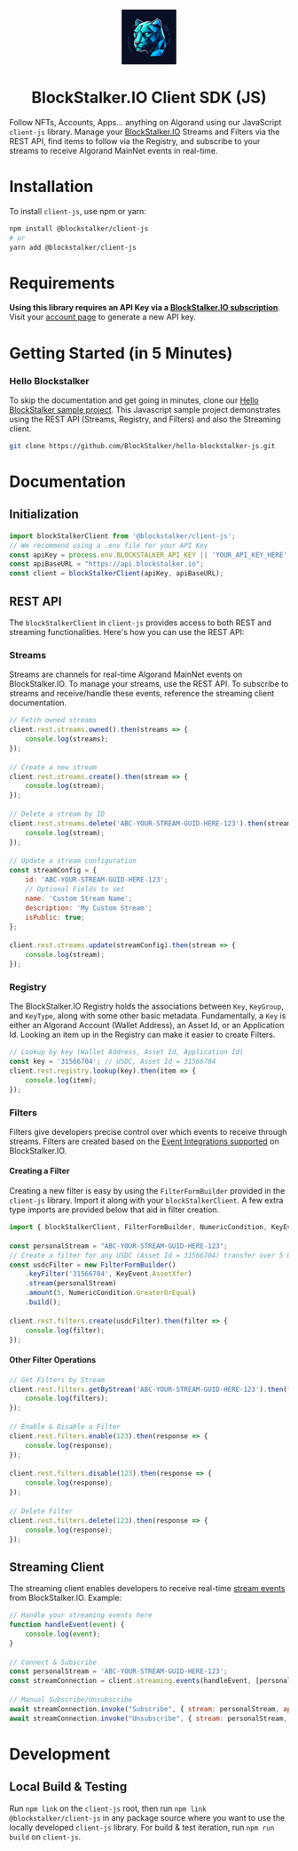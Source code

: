 <div align="center">
 <a href="https://blockstalker.io">
  <picture>
    <img width="100" src="img/logo.png"/>
 </a>
</div>

<h1 align="center">
BlockStalker.IO Client SDK (JS)
</h1>

Follow NFTs, Accounts, Apps... anything on Algorand using our JavaScript `client-js` library.  Manage your [BlockStalker.IO](https://blockstalker.io) Streams and Filters via the REST API, find items to follow via the Registry, and subscribe to your streams to receive Algorand MainNet events in real-time.

# Installation

To install `client-js`, use npm or yarn:

```bash
npm install @blockstalker/client-js
# or
yarn add @blockstalker/client-js
```

# Requirements

**Using this library requires an API Key via a [BlockStalker.IO subscription](https://blockstalker.io/pricing)**.  Visit your [account page](https://blockstalker.io/account) to generate a new API key.

# Getting Started (in 5 Minutes)

### Hello Blockstalker

To skip the documentation and get going in minutes, clone our [Hello BlockStalker sample project](https://github.com/BlockStalker/hello-blockstalker-js).  This Javascript sample project demonstrates using the REST API (Streams, Registry, and Filters) and also the Streaming client.

```bash
git clone https://github.com/BlockStalker/hello-blockstalker-js.git
```

# Documentation

## Initialization

```javascript
import blockStalkerClient from '@blockstalker/client-js';
// We recommend using a .env file for your API Key
const apiKey = process.env.BLOCKSTALKER_API_KEY || 'YOUR_API_KEY_HERE';
const apiBaseURL = "https://api.blockstalker.io";
const client = blockStalkerClient(apiKey, apiBaseURL);
```

## REST API

The `blockStalkerClient` in `client-js` provides access to both REST and streaming functionalities. Here's how you can use the REST API:

### Streams

Streams are channels for real-time Algorand MainNet events on BlockStalker.IO.  To manage your streams, use the REST API.  To subscribe to streams and receive/handle these events, reference the streaming client documentation.

```javascript
// Fetch owned streams
client.rest.streams.owned().then(streams => {
    console.log(streams);
});

// Create a new stream
client.rest.streams.create().then(stream => {
    console.log(stream);
});

// Delete a stream by ID
client.rest.streams.delete('ABC-YOUR-STREAM-GUID-HERE-123').then(stream => {
    console.log(stream);
});

// Update a stream configuration
const streamConfig = {
    id: 'ABC-YOUR-STREAM-GUID-HERE-123';
    // Optional Fields to set
    name: 'Custom Stream Name';
    description: 'My Custom Stream';
    isPublic: true;
};

client.rest.streams.update(streamConfig).then(stream => {
    console.log(stream);
});
```

### Registry

The BlockStalker.IO Registry holds the associations between `Key`, `KeyGroup`, and `KeyType`, along with some other basic metadata.  Fundamentally, a `Key` is either an Algorand Account (Wallet Address), an Asset Id, or an Application Id.  Looking an item up in the Registry can make it easier to create Filters.

```javascript
// Lookup by key (Wallet Address, Asset Id, Application Id)
const key = '31566704'; // USDC, Asset Id = 31566704
client.rest.registry.lookup(key).then(item => {
    console.log(item);
});
```

### Filters

Filters give developers precise control over which events to receive through streams.  Filters are created based on the [Event Integrations supported](https://blockstalker.io/integrations) on BlockStalker.IO.

#### Creating a Filter

Creating a new filter is easy by using the `FilterFormBuilder` provided in the `client-js` library.  Import it along with your `blockStalkerClient`.  A few extra type imports are provided below that aid in filter creation.

```javascript
import { blockStalkerClient, FilterFormBuilder, NumericCondition, KeyEvent, KeyGroup } from '@blockstalker/client-js';

const personalStream = "ABC-YOUR-STREAM-GUID-HERE-123";
// Create a filter for any USDC (Asset Id = 31566704) transfer over 5 USDC
const usdcFilter = new FilterFormBuilder()
    .keyFilter('31566704', KeyEvent.AssetXfer)
    .stream(personalStream)
    .amount(5, NumericCondition.GreaterOrEqual)
    .build();

client.rest.filters.create(usdcFilter).then(filter => {
    console.log(filter);
});
```

#### Other Filter Operations

```javascript
// Get Filters by Stream
client.rest.filters.getByStream('ABC-YOUR-STREAM-GUID-HERE-123').then(filters => {
    console.log(filters);
});

// Enable & Disable a Filter
client.rest.filters.enable(123).then(response => {
    console.log(response);
});

client.rest.filters.disable(123).then(response => {
    console.log(response);
});

// Delete Filter
client.rest.filters.delete(123).then(response => {
    console.log(response);
});
```

## Streaming Client

The streaming client enables developers to receive real-time [stream events](https://blockstalker.io/integrations) from BlockStalker.IO. Example:

```javascript
// Handle your streaming events here
function handleEvent(event) {
    console.log(event);
}

// Connect & Subscribe
const personalStream = 'ABC-YOUR-STREAM-GUID-HERE-123';
const streamConnection = client.streaming.events(handleEvent, [personalStream]);

// Manual Subscribe/Unsubscribe
await streamConnection.invoke("Subscribe", { stream: personalStream, apiKey: apiKey });
await streamConnection.invoke("Unsubscribe", { stream: personalStream, apiKey: apiKey });
```

# Development

## Local Build & Testing

Run `npm link` on the `client-js` root, then run `npm link @blockstalker/client-js` in any package source where you want to use the locally developed `client-js` library.
For build & test iteration, run `npm run build` on `client-js`.